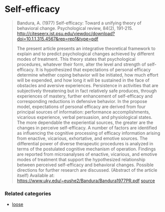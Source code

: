 # Self-efficacy

 

> Bandura, A. (1977) Self-efficacy: Toward a unifying theory of behavioral change. Psychological review, 84(2), 191-215. http://citeseerx.ist.psu.edu/viewdoc/download?doi=10.1.1.315.4567&rep=rep1&type=pdf
> 
> The present article presents an integrative theoretical framework to explain and to predict psychological changes achieved by different modes of treatment. This theory states that psychological procedures, whatever their form, alter the level and strength of self-efficacy. It is hypothesized that expectations of personal efficacy determine whether coping behavior will be initiated, how much effort will be expended, and how long it will be sustained in the face of obstacles and aversive experiences. Persistence in activities that are subjectively threatening but in fact relatively safe produces, through experiences of mastery, further enhancement of self-efficacy and corresponding reductions in defensive behavior. In the propose model, expectations of personal efficacy are derived from four principal sources of information: performance accomplishments, vicarious experience, verbal persuasion, and physiological states. The more dependable the experiential sources, the greater are the changes in perceive self-efficacy. A number of factors are identified as influencing the cognitive processing of efficacy information arising from enactive, vicarious, exhortative, and emotive sources. The differential power of diverse therapeutic procedures is analyzed in terms of the postulated cognitive mechanism of operation. Findings are reported from microanalyses of enactive, vicarious, and emotive modes of treatment that support the hypothesized relationship between perceived self-efficacy and behavioral changes. Possible directions for further research are discussed. (Abstract of the article itself) Available at: https://www.uky.edu/~eushe2/Bandura/Bandura1977PR.pdf [source](https://3starlearningexperiences.wordpress.com/2017/02/28/seminal-papers-in-educational-psychology/)

### Related categories

- [loose](../loose)
